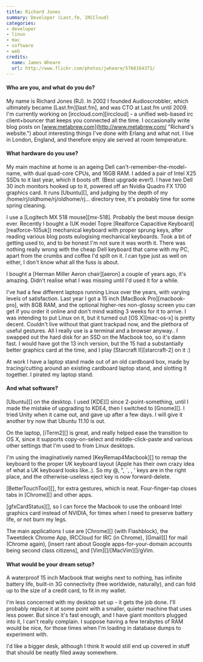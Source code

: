 ```yaml
---
title: Richard Jones
summary: Developer (Last.fm, IRCCloud)
categories:
- developer
- linux
- mac
- software
- web
credits:
  name: James Wheare
  url: http://www.flickr.com/photos/jwheare/5768164371/
---
```


#### Who are you, and what do you do?

My name is Richard Jones (RJ). In 2002 I founded Audioscrobbler, which ultimately became [Last.fm][last.fm], and was CTO at Last.fm until 2009. I'm currently working on [irccloud.com][irccloud] - a unified web-based irc client+bouncer that keeps you connected all the time. I occasionally write blog posts on [www.metabrew.com](http://www.metabrew.com/ "Richard's website.") about interesting things I've done with Erlang and what not. I live in London, England, and therefore enjoy ale served at room temperature.

#### What hardware do you use?

My main machine at home is an ageing Dell can't-remember-the-model-name, with dual quad-core CPUs, and 16GB RAM. I added a pair of Intel X25 SSDs to it last year, which it boots off. (Best upgrade ever!). I have two Dell 30 inch monitors hooked up to it, powered off an Nvidia Quadro FX 1700 graphics card. It runs [Ubuntu][], and judging by the depth of my /home/rj/oldhome/rj/oldhome/rj... directory tree, it's probably time for some spring cleaning.

I use a [Logitech MX 518 mouse][mx-518]. Probably the best mouse design ever. Recently I bought a (UK model Topre [Realforce Capacitive Keyboard][realforce-105uk]) mechanical keyboard with proper sprung keys, after reading various blog posts eulogising mechanical keyboards. Took a bit of getting used to, and to be honest I'm not sure it was worth it. There was nothing really wrong with the cheap Dell keyboard that came with my PC, apart from the crumbs and coffee I'd spilt on it. I can type just as well on either, I don't know what all the fuss is about.

I bought a [Herman Miller Aeron chair][aeron] a couple of years ago, it's amazing. Didn't realise what I was missing until I'd used it for a while.

I've had a few different laptops running Linux over the years, with varying levels of satisfaction. Last year I got a 15 inch [MacBook Pro][macbook-pro], with 8GB RAM, and the optional higher-res non-glossy screen you can get if you order it online and don't mind waiting 3 weeks for it to arrive. I was intending to put Linux on it, but it turned out [OS X][mac-os-x] is pretty decent. Couldn't live without that giant trackpad now, and the plethora of useful gestures. All I really use is a terminal and a browser anyway.. I swapped out the hard disk for an SSD on the Macbook too, so it's damn fast. I would have got the 13 inch version, but the 15 had a substantially better graphics card at the time, and I play [Starcraft II][starcraft-2] on it :)

At work I have a laptop stand made out of an old cardboard box, made by tracing/cutting around an existing cardboard laptop stand, and slotting it together. I pirated my laptop stand.

#### And what software?

[Ubuntu][] on the desktop. I used [KDE][] since 2-point-something, until I made the mistake of upgrading to KDE4, then I switched to [Gnome][]. I tried Unity when it came out, and gave up after a few days. I will give it another try now that Ubuntu 11.10 is out.

On the laptop, [iTerm2][] is great, and really helped ease the transition to OS X, since it supports copy-on-select and middle-click-paste and various other settings that I'm used to from Linux desktops.

I'm using the imaginatively named [KeyRemap4Macbook][] to remap the keyboard to the proper UK keyboard layout (Apple has their own crazy idea of what a UK keyboard looks like..). So my @, ", \`, \, ' keys are in the right place, and the otherwise-useless eject key is now forward-delete.

[BetterTouchTool][], for extra gestures, which is neat. Four-finger-tap closes tabs in [Chrome][] and other apps.

[gfxCardStatus][], so I can force the Macbook to use the onboard Intel graphics card instead of NVIDIA, for times when I need to preserve battery life, or not burn my legs.

The main applications I use are [Chrome][] (with Flashblock), the Tweetdeck Chrome App, IRCCloud for IRC (in Chrome), [Gmail][] for mail (Chrome again), \[insert rant about Google apps-for-your-domain accounts being second class citizens\], and [Vim][]/[MacVim][]/gVim.

#### What would be your dream setup?

A waterproof 15 inch Macbook that weighs next to nothing, has infinite battery life, built-in 3G connectivity (free worldwide, naturally), and can fold up to the size of a credit card, to fit in my wallet.

I'm less concerned with my desktop set up - it gets the job done. I'll probably replace it at some point with a smaller, quieter machine that uses less power. But since it's fast enough, and I have giant monitors plugged into it, I can't really complain. I suppose having a few terabytes of RAM would be nice, for those times when I'm loading in database dumps to experiment with.

I'd like a bigger desk, although I think It would still end up covered in stuff that should be neatly filed away somewhere.